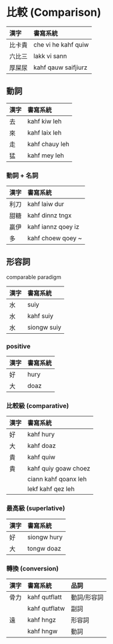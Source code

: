 # 比較 (Comparison)

| 漢字 | 書寫系統 |
| :--- | :--- |
| 比卡貴 | che vi he kahf quiw |
| 六比三 | lakk vi sann |
| 厚屎尿 | kahf qauw saifjiurz |

## 動詞

| 漢字 | 書寫系統 |
| :--- | :--- |
| 去 | kahf kiw leh |
| 來 | kahf laix leh |
| 走 | kahf chauy leh |
| 猛 | kahf mey leh |

### 動詞 + 名詞

| 漢字 | 書寫系統 |
| :--- | :--- |
| 利刀 | kahf laiw dur |
| 甜糖 | kahf dinnz tngx |
| 贏伊 | kahf iannz qoey iz |
| 多 | kahf choew qoey ~ |

## 形容詞

comparable paradigm

| 漢字 | 書寫系統 |
| :--- | :--- |
| 水 | suiy |
| 水 | kahf suiy |
| 水| siongw suiy |

### positive

| 漢字 | 書寫系統 |
| :--- | :--- |
| 好 | hury |
| 大 | doaz |

### 比較級 (comparative)

| 漢字 | 書寫系統 |
| :--- | :--- |
| 好 | kahf hury |
| 大 | kahf doaz |
| 貴 | kahf quiw |
| 貴 | kahf quiy goaw choez |
|| ciann kahf qoanx leh |
|| lekf kahf qez leh |


### 最高級 (superlative)

| 漢字 | 書寫系統 |
| :--- | :--- |
| 好 | siongw hury |
| 大 | tongw doaz |

### 轉換 (conversion)

| 漢字 | 書寫系統 | 品詞 |
| :--- | :--- | :--- |
| 骨力 | kahf qutflatt | 動詞/形容詞 |
|| kahf qutflatw | 副詞 |
| 遠 | kahf hngz | 形容詞 |
|| kahf hngw | 動詞 |
